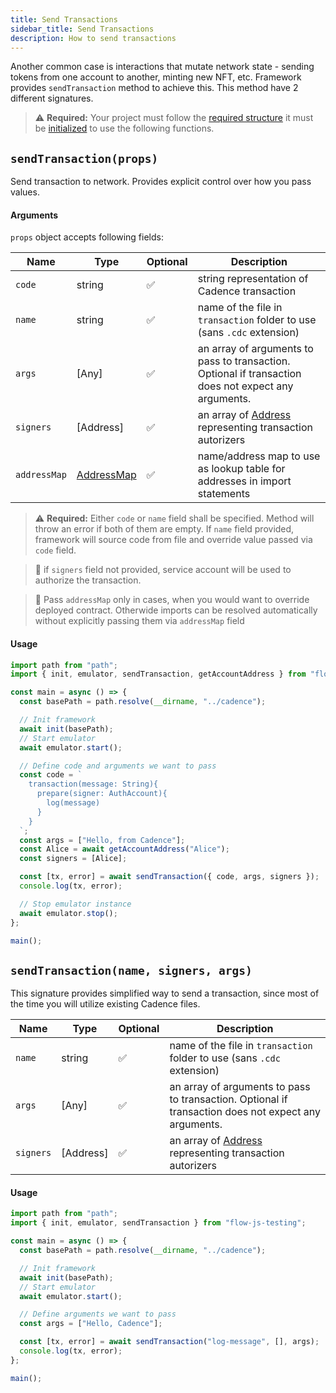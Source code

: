 ```yaml
---
title: Send Transactions
sidebar_title: Send Transactions
description: How to send transactions
---
```


Another common case is interactions that mutate network state - sending tokens from one account to another, minting new NFT, etc. Framework provides `sendTransaction` method to achieve this. This method have 2 different signatures.

> ⚠️ **Required:** Your project must follow the [required structure](structure.md) it must be [initialized](init.md) to use the following functions.

## `sendTransaction(props)`

Send transaction to network.
Provides explicit control over how you pass values.

#### Arguments

`props` object accepts following fields:

| Name         | Type                            | Optional | Description                                                                                          |
| ------------ | ------------------------------- | -------- | ---------------------------------------------------------------------------------------------------- |
| `code`       | string                          | ✅       | string representation of Cadence transaction                                                         |
| `name`       | string                          | ✅       | name of the file in `transaction` folder to use (sans `.cdc` extension)                              |
| `args`       | [Any]                           | ✅       | an array of arguments to pass to transaction. Optional if transaction does not expect any arguments. |
| `signers`    | [Address]                       | ✅       | an array of [Address](#Address) representing transaction autorizers                                  |
| `addressMap` | [AddressMap](api.md#addressmap) | ✅       | name/address map to use as lookup table for addresses in import statements                           |

> ⚠️ **Required:** Either `code` or `name` field shall be specified. Method will throw an error if both of them are empty.
> If `name` field provided, framework will source code from file and override value passed via `code` field.

> 📣 if `signers` field not provided, service account will be used to authorize the transaction.

> 📣 Pass `addressMap` only in cases, when you would want to override deployed contract. Otherwide
> imports can be resolved automatically without explicitly passing them via `addressMap` field

#### Usage

```javascript
import path from "path";
import { init, emulator, sendTransaction, getAccountAddress } from "flow-js-testing";

const main = async () => {
  const basePath = path.resolve(__dirname, "../cadence");

  // Init framework
  await init(basePath);
  // Start emulator
  await emulator.start();

  // Define code and arguments we want to pass
  const code = `
    transaction(message: String){
      prepare(signer: AuthAccount){
        log(message)
      }
    }
  `;
  const args = ["Hello, from Cadence"];
  const Alice = await getAccountAddress("Alice");
  const signers = [Alice];

  const [tx, error] = await sendTransaction({ code, args, signers });
  console.log(tx, error);

  // Stop emulator instance
  await emulator.stop();
};

main();
```

## `sendTransaction(name, signers, args)`

This signature provides simplified way to send a transaction, since most of the time you will utilize existing
Cadence files.

| Name      | Type      | Optional | Description                                                                                          |
| --------- | --------- | -------- | ---------------------------------------------------------------------------------------------------- |
| `name`    | string    | ✅       | name of the file in `transaction` folder to use (sans `.cdc` extension)                              |
| `args`    | [Any]     | ✅       | an array of arguments to pass to transaction. Optional if transaction does not expect any arguments. |
| `signers` | [Address] | ✅       | an array of [Address](#Address) representing transaction autorizers                                  |

#### Usage

```javascript
import path from "path";
import { init, emulator, sendTransaction } from "flow-js-testing";

const main = async () => {
  const basePath = path.resolve(__dirname, "../cadence");

  // Init framework
  await init(basePath);
  // Start emulator
  await emulator.start();

  // Define arguments we want to pass
  const args = ["Hello, Cadence"];

  const [tx, error] = await sendTransaction("log-message", [], args);
  console.log(tx, error);
};

main();
```
